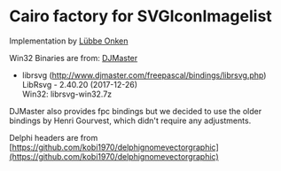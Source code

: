 # Cairo factory for SVGIconImagelist

Implementation by [Lübbe Onken](https://github.com/luebbe)

Win32 Binaries are from: [DJMaster](https://www.djmaster.com)

* librsvg (http://www.djmaster.com/freepascal/bindings/librsvg.php)  
  LibRsvg - 2.40.20 (2017-12-26)  
  Win32: librsvg-win32.7z

DJMaster also provides fpc bindings but we decided to use the older bindings by Henri Gourvest, which didn't require any adjustments.

Delphi headers are from [https://github.com/kobi1970/delphignomevectorgraphic](https://github.com/kobi1970/delphignomevectorgraphic)
